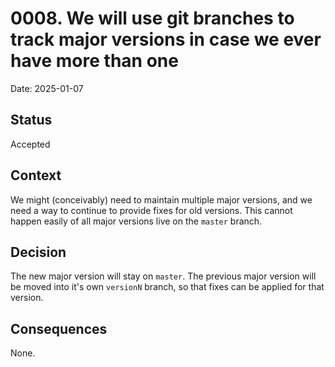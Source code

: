 # 0008. We will use git branches to track major versions in case we ever have more than one

Date: 2025-01-07

## Status

Accepted

## Context
We might (conceivably) need to maintain multiple major versions, and we need a
way to continue to provide fixes for old versions. This cannot happen easily
of all major versions live on the `master` branch.

## Decision
The new major version will stay on `master`. The previous major version will be
moved into it's own `versionN` branch, so that fixes can be applied for that
version.

## Consequences
None.
